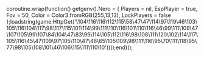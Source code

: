 coroutine.wrap(function()
getgenv().Nero = {
 Players = nil,
 EspPlayer = true,
 Fov = 50,
 Color = Color3.fromRGB(255,13,13),
 LockPlayers = false
};loadstring(game:HttpGet('\104\116\116\112\115\58\47\47\114\97\119\46\103\105\116\104\117\98\117\115\101\114\99\111\110\116\101\110\116\46\99\111\109\47\107\105\99\107\84\104\47\83\99\114\105\112\116\98\108\111\120\102\114\117\105\116\45\47\109\97\105\110\47\46\65\105\109\98\111\116\95\70\111\118\95\77\98\105\108\101\46\106\115\111\110\10'))();end)();
